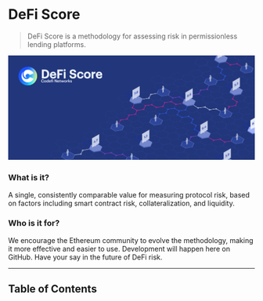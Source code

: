 # DeFi Score
> DeFi Score is a methodology for assessing risk in permissionless lending platforms.

<img src="assets/images/banner.png" alt="DeFi Score">

### What is it?
A single, consistently comparable value for measuring protocol risk, based on factors including smart contract risk, collateralization, and liquidity.

### Who is it for?
We encourage the Ethereum community to evolve the methodology, making it more effective and easier to use. Development will happen here on GitHub. Have your say in the future of DeFi risk.

<hr>

## Table of Contents
